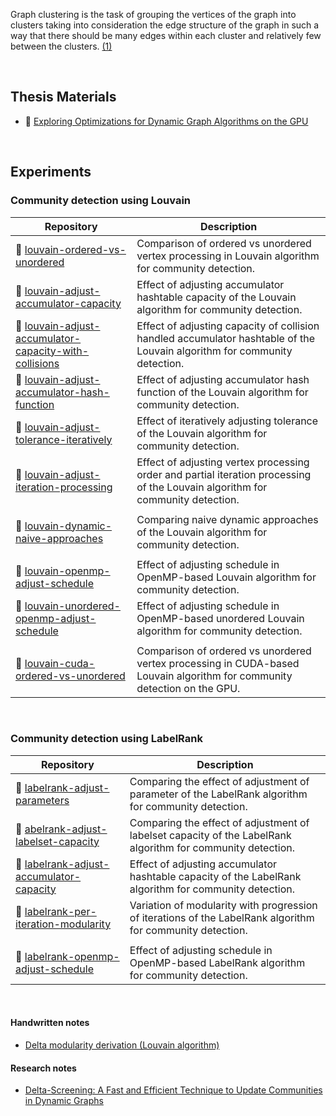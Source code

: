 Graph clustering is the task of grouping the vertices of the graph into clusters
taking into consideration the edge structure of the graph in such a way that
there should be many edges within each cluster and relatively few between the
clusters. [(1)]

[(1)]: https://www.sciencedirect.com/science/article/abs/pii/S1574013707000020

<br>


## Thesis Materials

- 📓 [Exploring Optimizations for Dynamic Graph Algorithms on the GPU](https://gist.github.com/wolfram77/2fb4a81b20bb91644e066a9946706baa)

<br>


## Experiments

### Community detection using Louvain

| Repository | Description |
|  ----  |  ----  |
| 🧪 [louvain-ordered-vs-unordered](https://github.com/puzzlef/louvain-ordered-vs-unordered) | Comparison of ordered vs unordered vertex processing in Louvain algorithm for community detection. |
| 🧫 [louvain-adjust-accumulator-capacity](https://github.com/puzzlef/louvain-adjust-accumulator-capacity) | Effect of adjusting accumulator hashtable capacity of the Louvain algorithm for community detection. |
| 🧫 [louvain-adjust-accumulator-capacity-with-collisions](https://github.com/puzzlef/louvain-adjust-accumulator-capacity-with-collisions) | Effect of adjusting capacity of collision handled accumulator hashtable of the Louvain algorithm for community detection. |
| 🧫 [louvain-adjust-accumulator-hash-function](https://github.com/puzzlef/louvain-adjust-accumulator-hash-function) | Effect of adjusting accumulator hash function of the Louvain algorithm for community detection. |
| 🧫 [louvain-adjust-tolerance-iteratively](https://github.com/puzzlef/louvain-adjust-tolerance-iteratively) | Effect of iteratively adjusting tolerance of the Louvain algorithm for community detection. |
| 🧫 [louvain-adjust-iteration-processing](https://github.com/puzzlef/louvain-adjust-iteration-processing) | Effect of adjusting vertex processing order and partial iteration processing of the Louvain algorithm for community detection. |
|  |  |
| 🧫 [louvain-dynamic-naive-approaches](https://github.com/puzzlef/louvain-dynamic-naive-approaches) | Comparing naive dynamic approaches of the Louvain algorithm for community detection. |
|  |  |
| 🧫 [louvain-openmp-adjust-schedule](https://github.com/puzzlef/louvain-openmp-adjust-schedule) | Effect of adjusting schedule in OpenMP-based Louvain algorithm for community detection. |
| 🧪 [louvain-unordered-openmp-adjust-schedule](https://github.com/puzzlef/louvain-unordered-openmp-adjust-schedule) | Effect of adjusting schedule in OpenMP-based unordered Louvain algorithm for community detection. |
|  |  |
| 🧪 [louvain-cuda-ordered-vs-unordered](https://github.com/puzzlef/louvain-cuda-ordered-vs-unordered) | Comparison of ordered vs unordered vertex processing in CUDA-based Louvain algorithm for community detection on the GPU. |

<br>


### Community detection using LabelRank

| Repository | Description |
|  ----  |  ----  |
| 🧫 [labelrank-adjust-parameters](https://github.com/puzzlef/labelrank-adjust-parameters) | Comparing the effect of adjustment of parameter of the LabelRank algorithm for community detection. |
| 🧫 [abelrank-adjust-labelset-capacity](https://github.com/puzzlef/labelrank-adjust-labelset-capacity) | Comparing the effect of adjustment of labelset capacity of the LabelRank algorithm for community detection. |
| 🧫 [labelrank-adjust-accumulator-capacity](https://github.com/puzzlef/labelrank-adjust-accumulator-capacity) | Effect of adjusting accumulator hashtable capacity of the LabelRank algorithm for community detection. |
| 🧫 [labelrank-per-iteration-modularity](https://github.com/puzzlef/labelrank-per-iteration-modularity) | Variation of modularity with progression of iterations of the LabelRank algorithm for community detection. |
|  |  |
| 🧫 [labelrank-openmp-adjust-schedule](https://github.com/puzzlef/labelrank-openmp-adjust-schedule) | Effect of adjusting schedule in OpenMP-based LabelRank algorithm for community detection. |

<br>


#### Handwritten notes

- [Delta modularity derivation (Louvain algorithm)](https://gist.github.com/wolfram77/a3c95cd94a38a100f9b075594a823928)


#### Research notes

- [Delta-Screening: A Fast and Efficient Technique to Update Communities in Dynamic Graphs](https://gist.github.com/wolfram77/c51f3580d7a76fa5c0a78491569df5ce)

